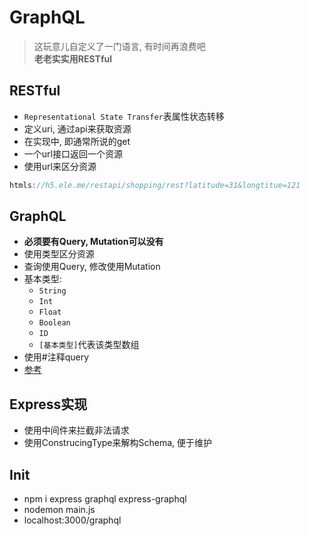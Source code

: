 # GraphQL

> 这玩意儿自定义了一门语言, 有时间再浪费吧     
> **老老实实用RESTful**

## RESTful
+ `Representational State Transfer`表属性状态转移
+ 定义uri, 通过api来获取资源
+ 在实现中, 即通常所说的get
+ 一个url接口返回一个资源
+ 使用url来区分资源
```javascript
htmls://h5.ele.me/restapi/shopping/rest?latitude=31&longtitue=121
```
## GraphQL
+ **必须要有Query, Mutation可以没有**
+ 使用类型区分资源
+ 查询使用Query, 修改使用Mutation
+ 基本类型:
    - `String`
    - `Int`
    - `Float`
    - `Boolean`
    - `ID`
    - `[基本类型]`代表该类型数组
+ 使用#注释query
+ [参考](http://graphql.cn/code/)

## Express实现
+ 使用中间件来拦截非法请求
+ 使用ConstrucingType来解构Schema, 便于维护

## Init
+ npm i express graphql express-graphql
+ nodemon main.js
+ localhost:3000/graphql

